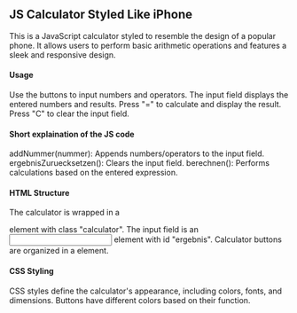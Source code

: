 ## JS Calculator Styled Like iPhone
This is a JavaScript calculator styled to resemble the design of a popular phone. It allows users to perform basic arithmetic operations and features a sleek and responsive design.


#### Usage

Use the buttons to input numbers and operators.
The input field displays the entered numbers and results.
Press "=" to calculate and display the result.
Press "C" to clear the input field.


#### Short explaination of the JS code

addNummer(nummer): Appends numbers/operators to the input field.
ergebnisZuruecksetzen(): Clears the input field.
berechnen(): Performs calculations based on the entered expression.


#### HTML Structure

The calculator is wrapped in a <div> element with class "calculator".
The input field is an <input> element with id "ergebnis".
Calculator buttons are organized in a <table> element.


#### CSS Styling

CSS styles define the calculator's appearance, including colors, fonts, and dimensions.
Buttons have different colors based on their function.
